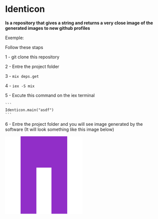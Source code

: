 # Identicon

**Is a repository that gives a string and returns a very close image of the generated images to new github profiles**

Exemple: 

Follow these staps 

1 - git clone this repository

2 - Entre the project folder

3 - ```
    mix deps.get 
    ```

4 - ```
    iex -S mix 
    ```
    
5 - Excute this command on the iex terminal
    
    ```
    Identicon.main("asdf")
    ```

6 - Entre the project folder and you will see image generated by the software (It will look something like this image below)

![alt text](https://github.com/adrielradicchi/identicon/blob/master/asdf.png) 
